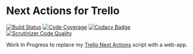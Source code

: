 # Next Actions for Trello

[![Build Status](https://scrutinizer-ci.com/g/stevecshanks/next-actions-for-trello/badges/build.png?b=master)](https://scrutinizer-ci.com/g/stevecshanks/next-actions-for-trello/build-status/master)
[![Code Coverage](https://scrutinizer-ci.com/g/stevecshanks/next-actions-for-trello/badges/coverage.png?b=master)](https://scrutinizer-ci.com/g/stevecshanks/next-actions-for-trello/?branch=master)
[![Codacy Badge](https://api.codacy.com/project/badge/Grade/535d22174a604690813e804ced26645e)](https://www.codacy.com/app/stevecshanks/next-actions-for-trello?utm_source=github.com&amp;utm_medium=referral&amp;utm_content=stevecshanks/next-actions-for-trello&amp;utm_campaign=Badge_Grade)
[![Scrutinizer Code Quality](https://scrutinizer-ci.com/g/stevecshanks/next-actions-for-trello/badges/quality-score.png?b=master)](https://scrutinizer-ci.com/g/stevecshanks/next-actions-for-trello/?branch=master)

Work In Progress to replace my [Trello Next Actions](https://github.com/stevecshanks/trello-next-actions) script with a web-app.
